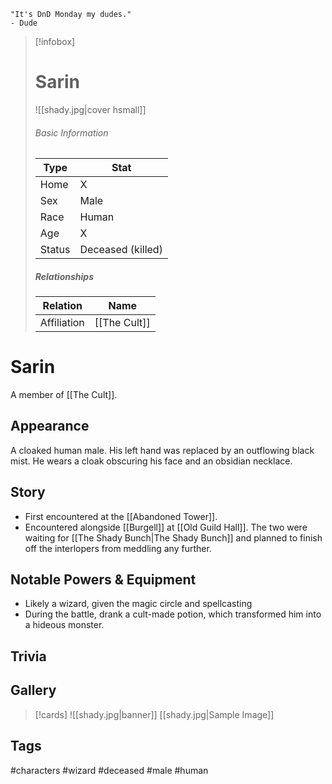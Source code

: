 	"It's DnD Monday my dudes." 
	- Dude

> [!infobox]
> # Sarin
> ![[shady.jpg|cover hsmall]]
> ###### Basic Information
> | Type | Stat |
> | ---- | ---- |
> | Home | X |
> | Sex | Male |
> | Race | Human |
> | Age | X |
> | Status | Deceased (killed) |
> ##### Relationships
> | Relation | Name |
> | ---- | ---- |
> | Affiliation | [[The Cult]] |
# Sarin
A member of [[The Cult]].
## Appearance
A cloaked human male. His left hand was replaced by an outflowing black mist. He wears a cloak obscuring his face and an obsidian necklace.
## Story
- First encountered at the [[Abandoned Tower]].
- Encountered alongside [[Burgell]]  at [[Old Guild Hall]]. The two were waiting for [[The Shady Bunch|The Shady Bunch]] and planned to finish off the interlopers from meddling any further.
## Notable Powers & Equipment
- Likely a wizard, given the magic circle and spellcasting
- During the battle, drank a cult-made potion, which transformed him into a hideous monster.
## Trivia

## Gallery
>[!cards]
>![[shady.jpg|banner]]
>[[shady.jpg|Sample Image]]
>

## Tags
#characters #wizard #deceased #male #human 